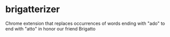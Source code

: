 brigatterizer
=============


Chrome extension that replaces occurrences of words ending with "ado" to end with "atto" in honor our friend Brigatto

